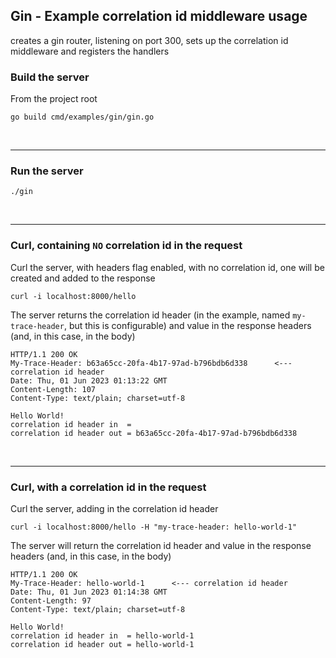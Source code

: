 ## Gin - Example correlation id middleware usage 
creates a gin router, listening on port 300,  sets up the correlation id middleware and registers the handlers

### Build the server
From the project root

    go build cmd/examples/gin/gin.go
<br />

---

### Run the server
    ./gin

<br />

---


### Curl, containing `NO` correlation id in the request 
Curl the server, with headers flag enabled, with no correlation id, one will be created and added to the response

    curl -i localhost:8000/hello

The server returns the correlation id header (in the example, named `my-trace-header`, but this is configurable) 
and value in the response headers (and, in this case, in the body)

```http response
HTTP/1.1 200 OK
My-Trace-Header: b63a65cc-20fa-4b17-97ad-b796bdb6d338      <--- correlation id header
Date: Thu, 01 Jun 2023 01:13:22 GMT
Content-Length: 107
Content-Type: text/plain; charset=utf-8

Hello World!
correlation id header in  = 
correlation id header out = b63a65cc-20fa-4b17-97ad-b796bdb6d338
```

<br />

---

### Curl, with a correlation id in the request
Curl the server, adding in the correlation id header

    curl -i localhost:8000/hello -H "my-trace-header: hello-world-1"

The server will return the correlation id header and value in the response headers (and, in this case, in the body)

```http response
HTTP/1.1 200 OK
My-Trace-Header: hello-world-1      <--- correlation id header
Date: Thu, 01 Jun 2023 01:14:38 GMT
Content-Length: 97
Content-Type: text/plain; charset=utf-8

Hello World!
correlation id header in  = hello-world-1
correlation id header out = hello-world-1
```
